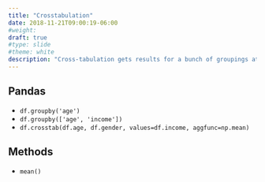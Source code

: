 ```yaml
---
title: "Crosstabulation"
date: 2018-11-21T09:00:19-06:00
#weight: 
draft: true
#type: slide
#theme: white
description: "Cross-tabulation gets results for a bunch of groupings at once."
---
```


## Pandas

* `df.groupby('age')`
* `df.groupby(['age', 'income'])`
* `df.crosstab(df.age, df.gender, values=df.income, aggfunc=np.mean)`

## Methods

* `mean()`
